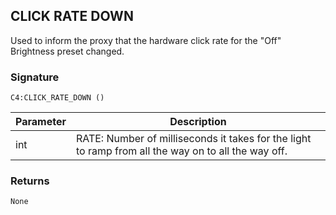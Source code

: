 ## CLICK RATE DOWN

Used to inform the proxy that the hardware click rate for the "Off" Brightness preset changed.

### Signature

`C4:CLICK_RATE_DOWN ()`



| Parameter | Description |
| --- | --- |
| int | RATE: Number of milliseconds it takes for the light to ramp from all the way on to all the way off. |


### Returns

`None`
